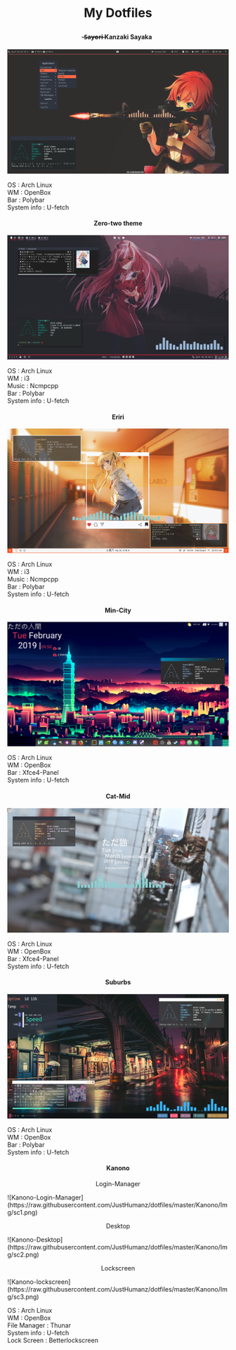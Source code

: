 # <p align="center"> <b> My Dotfiles  </b> </p>  
#### <p align="center">  ̶S̶a̶y̶o̶r̶i̶ Kanzaki Sayaka </p>    

![screenshot](https://raw.githubusercontent.com/JustHumanz/dotfiles/master/Kanzaki%20Sayaka/scrot.png)

OS  : Arch Linux  
WM  : OpenBox  
Bar : Polybar  
System info : U-fetch  
#### <p align="center"> Zero-two theme </p>  

![zero two](https://raw.githubusercontent.com/JustHumanz/dotfiles/master/Zero-two/i3/Screenshot.png)  

OS  : Arch Linux  
WM  : i3  
Music : Ncmpcpp  
Bar : Polybar  
System info : U-fetch  
#### <p align="center"> Eriri </p>

![eriri](https://raw.githubusercontent.com/JustHumanz/dotfiles/master/Eriri/ss.png)  

OS  : Arch Linux  
WM  : i3   
Music : Ncmpcpp  
Bar : Polybar  
System info : U-fetch  
#### <p align="center"> Min-City </p>  

![min-city](https://raw.githubusercontent.com/JustHumanz/dotfiles/master/Min-city/back.png)  

OS  : Arch Linux  
WM  : OpenBox  
Bar : Xfce4-Panel  
System info : U-fetch  
#### <p align="center"> Cat-Mid </p>  

![Cat-Mid](https://raw.githubusercontent.com/JustHumanz/dotfiles/master/Cat-mid/scrot.png)  

OS  : Arch Linux  
WM  : OpenBox  
Bar : Xfce4-Panel  
System info : U-fetch  
#### <p align="center"> Suburbs </p>  

![Suburbs](https://raw.githubusercontent.com/JustHumanz/dotfiles/master/Suburbs/wall.png)  

OS  : Arch Linux  
WM  : OpenBox  
Bar : Polybar  
System info : U-fetch  

#### <p align='center'> Kanono </p>
<p align='center'> Login-Manager </p>  
![Kanono-Login-Manager](https://raw.githubusercontent.com/JustHumanz/dotfiles/master/Kanono/Img/sc1.png)  
<p align='center'> Desktop </p>  
![Kanono-Desktop](https://raw.githubusercontent.com/JustHumanz/dotfiles/master/Kanono/Img/sc2.png)  
<p align='center'> Lockscreen </p>  
![Kanono-lockscreen](https://raw.githubusercontent.com/JustHumanz/dotfiles/master/Kanono/Img/sc3.png)

OS  : Arch Linux  
WM  : OpenBox  
File Manager : Thunar  
System info : U-fetch  
Lock Screen : Betterlockscreen
